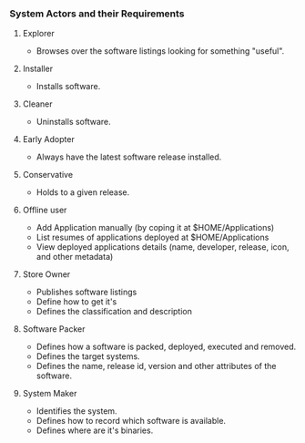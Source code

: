 
### System Actors and their Requirements
1. Explorer
    * Browses over the software listings looking for something "useful".

2. Installer
    * Installs software.

3. Cleaner
    * Uninstalls software.

4. Early Adopter
    * Always have the latest software release installed.

5. Conservative
    * Holds to a given release.

6. Offline user
    * Add Application manually (by coping it at $HOME/Applications)
    * List resumes of applications deployed at $HOME/Applications
    * View deployed applications details (name, developer, release, icon, and other metadata)
    
7. Store Owner
    * Publishes software listings
    * Define how to get it's 
    * Defines the classification and description

8. Software Packer
    * Defines how a software is packed, deployed, executed and removed.
    * Defines the target systems.
    * Defines the name, release id, version and other attributes of
    the software.

9. System Maker
    * Identifies the system. 
    * Defines how to record which software is available.
    * Defines where are it's binaries.